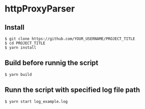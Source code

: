 # httpProxyParser


## Install

    $ git clone https://github.com/YOUR_USERNAME/PROJECT_TITLE
    $ cd PROJECT_TITLE
    $ yarn install
    
## Build before runnig the script

    $ yarn build

## Runn the script with specified log file path

    $ yarn start log_example.log

